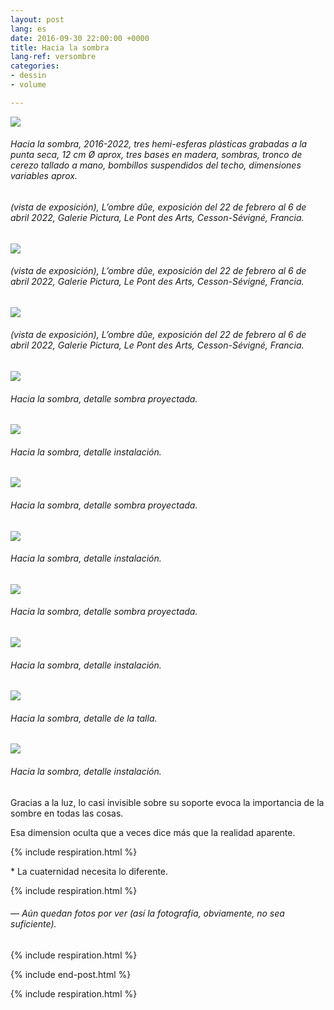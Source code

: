 ```yaml
---
layout: post
lang: es
date: 2016-09-30 22:00:00 +0000
title: Hacia la sombra
lang-ref: versombre
categories:
- dessin
- volume

---
```

![](/mepierdoparaver/imgs/vers-l-ombre-emsemble-2016-2022-3-up.jpg)

###### _Hacia la sombra_, 2016-2022, tres hemi-esferas plásticas grabadas a la punta seca, 12 cm Ø aprox, tres bases en madera, sombras, tronco de cerezo tallado a mano, bombillos suspendidos del techo, dimensiones variables aprox.

###### (vista de exposición), _L’ombre dûe_, exposición del 22 de febrero al 6 de abril 2022, Galerie Pictura, Le Pont des Arts, Cesson-Sévigné, Francia.

![](/mepierdoparaver/imgs/vers-l-ombre-emsemble-2016-2022-4-up.jpg)

###### (vista de exposición), _L’ombre dûe_, exposición del 22 de febrero al 6 de abril 2022, Galerie Pictura, Le Pont des Arts, Cesson-Sévigné, Francia.

![](/mepierdoparaver/imgs/vers-l-ombre-emsemble-2016-2022-8-up.jpg)

###### (vista de exposición), _L’ombre dûe_, exposición del 22 de febrero al 6 de abril 2022, Galerie Pictura, Le Pont des Arts, Cesson-Sévigné, Francia.

![](/mepierdoparaver/imgs/vers-l-ombre-l-2016-2022-2-up.jpg)

###### _Hacia la sombra_, detalle sombra proyectada.

![](/mepierdoparaver/imgs/vers-l-ombre-l-2016-2022-3-up.jpg)

###### _Hacia la sombra_, detalle instalación.

![](/mepierdoparaver/imgs/vers-l-ombre-m-2016-2022-2-up.jpg)

###### _Hacia la sombra_, detalle sombra proyectada.

![](/mepierdoparaver/imgs/vers-l-ombre-m-2016-2022-3-up.jpg)

###### _Hacia la sombra_, detalle instalación.

![](/mepierdoparaver/imgs/vers-l-ombre-s-2016-2022-2-up.jpg)

###### _Hacia la sombra_, detalle sombra proyectada.

![](/mepierdoparaver/imgs/vers-l-ombre-s-2016-2022-3-up.jpg)

###### _Hacia la sombra_, detalle instalación.

![](/mepierdoparaver/imgs/vers-l-ombre-tabouret-socle-2016-2022-1-up.jpg)

###### _Hacia la sombra_, detalle de la talla.

![](/mepierdoparaver/imgs/vers-l-ombre-tabouret-socle-2016-2022-4-up.jpg)

###### _Hacia la sombra_, detalle instalación.

Gracias a la luz, lo casi invisible sobre su soporte evoca la importancia de la sombre en todas las cosas.

Esa dimension oculta que a veces dice más que la realidad aparente.

{% include respiration.html %}

\* La cuaternidad necesita lo diferente.

{% include respiration.html %}

###### — _Aún quedan fotos por ver (así la fotografía, obviamente, no sea suficiente)._

{% include respiration.html %}

{% include end-post.html %}

{% include respiration.html %}